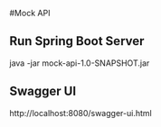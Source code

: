 #Mock API 

## Run Spring Boot Server
java -jar mock-api-1.0-SNAPSHOT.jar

## Swagger UI 
http://localhost:8080/swagger-ui.html
